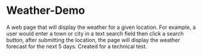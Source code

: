 # Weather-Demo
A web page that will display the weather for a given location. For example, a user would enter a town or city in a text search field then click a search button, after submitting the location, the page will display the weather forecast for the next 5 days.  Created for a technical test.
